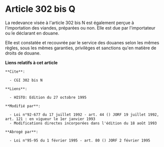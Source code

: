 # Article 302 bis Q

La redevance visée à l'article 302 bis N est également perçue à l'importation des viandes, préparées ou non. Elle est due par
l'importateur ou le déclarant en douane.

Elle est constatée et recouvrée par le service des douanes selon les mêmes règles, sous les mêmes garanties, privilèges et
sanctions qu'en matière de droits de douane.

**Liens relatifs à cet article**

	**Cite**:

	  - CGI 302 bis N

	**Liens**:

	  - HISTO: Edition du 27 octobre 1995

	**Modifié par**:

	  - Loi n°92-677 du 17 juillet 1992 - art. 44 () JORF 19 juillet 1992, art. 121 : en vigueur le 1er janvier 1993
	  - Modifications directes incorporées dans l'édition du 18 août 1993

	**Abrogé par**:

	  - Loi n°95-95 du 1 février 1995 - art. 80 () JORF 2 février 1995
